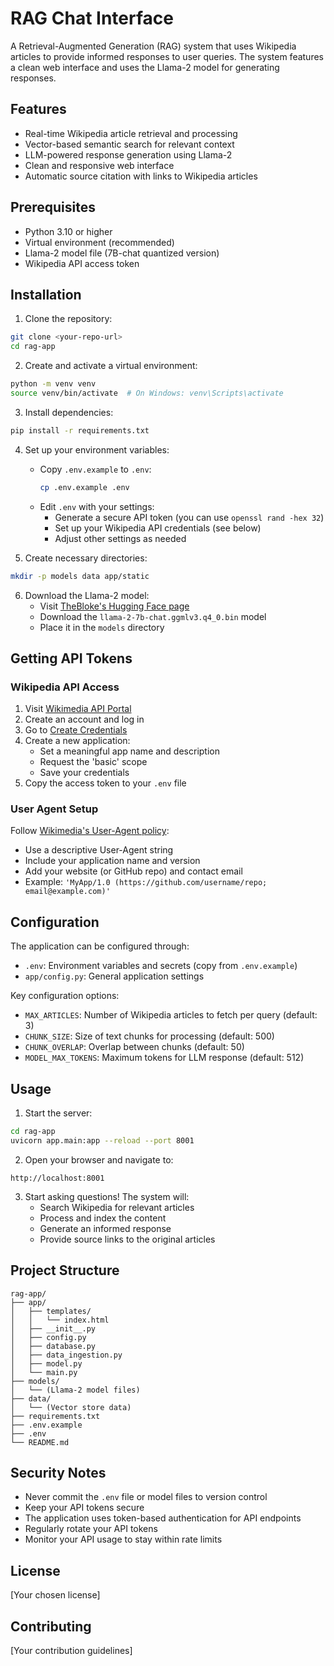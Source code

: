 # RAG Chat Interface

A Retrieval-Augmented Generation (RAG) system that uses Wikipedia articles to provide informed responses to user queries. The system features a clean web interface and uses the Llama-2 model for generating responses.

## Features

- Real-time Wikipedia article retrieval and processing
- Vector-based semantic search for relevant context
- LLM-powered response generation using Llama-2
- Clean and responsive web interface
- Automatic source citation with links to Wikipedia articles

## Prerequisites

- Python 3.10 or higher
- Virtual environment (recommended)
- Llama-2 model file (7B-chat quantized version)
- Wikipedia API access token

## Installation

1. Clone the repository:
```bash
git clone <your-repo-url>
cd rag-app
```

2. Create and activate a virtual environment:
```bash
python -m venv venv
source venv/bin/activate  # On Windows: venv\Scripts\activate
```

3. Install dependencies:
```bash
pip install -r requirements.txt
```

4. Set up your environment variables:
   - Copy `.env.example` to `.env`:
     ```bash
     cp .env.example .env
     ```
   - Edit `.env` with your settings:
     - Generate a secure API token (you can use `openssl rand -hex 32`)
     - Set up your Wikipedia API credentials (see below)
     - Adjust other settings as needed

5. Create necessary directories:
```bash
mkdir -p models data app/static
```

6. Download the Llama-2 model:
   - Visit [TheBloke's Hugging Face page](https://huggingface.co/TheBloke/Llama-2-7B-Chat-GGML)
   - Download the `llama-2-7b-chat.ggmlv3.q4_0.bin` model
   - Place it in the `models` directory

## Getting API Tokens

### Wikipedia API Access
1. Visit [Wikimedia API Portal](https://api.wikimedia.org/wiki/Main_Page)
2. Create an account and log in
3. Go to [Create Credentials](https://api.wikimedia.org/wiki/Special:AppManagement)
4. Create a new application:
   - Set a meaningful app name and description
   - Request the 'basic' scope
   - Save your credentials
5. Copy the access token to your `.env` file

### User Agent Setup
Follow [Wikimedia's User-Agent policy](https://meta.wikimedia.org/wiki/User-Agent_policy):
- Use a descriptive User-Agent string
- Include your application name and version
- Add your website (or GitHub repo) and contact email
- Example: `'MyApp/1.0 (https://github.com/username/repo; email@example.com)'`

## Configuration

The application can be configured through:
- `.env`: Environment variables and secrets (copy from `.env.example`)
- `app/config.py`: General application settings

Key configuration options:
- `MAX_ARTICLES`: Number of Wikipedia articles to fetch per query (default: 3)
- `CHUNK_SIZE`: Size of text chunks for processing (default: 500)
- `CHUNK_OVERLAP`: Overlap between chunks (default: 50)
- `MODEL_MAX_TOKENS`: Maximum tokens for LLM response (default: 512)

## Usage

1. Start the server:
```bash
cd rag-app
uvicorn app.main:app --reload --port 8001
```

2. Open your browser and navigate to:
```
http://localhost:8001
```

3. Start asking questions! The system will:
   - Search Wikipedia for relevant articles
   - Process and index the content
   - Generate an informed response
   - Provide source links to the original articles

## Project Structure

```
rag-app/
├── app/
│   ├── templates/
│   │   └── index.html
│   ├── __init__.py
│   ├── config.py
│   ├── database.py
│   ├── data_ingestion.py
│   ├── model.py
│   └── main.py
├── models/
│   └── (Llama-2 model files)
├── data/
│   └── (Vector store data)
├── requirements.txt
├── .env.example
├── .env
└── README.md
```

## Security Notes

- Never commit the `.env` file or model files to version control
- Keep your API tokens secure
- The application uses token-based authentication for API endpoints
- Regularly rotate your API tokens
- Monitor your API usage to stay within rate limits

## License

[Your chosen license]

## Contributing

[Your contribution guidelines] 